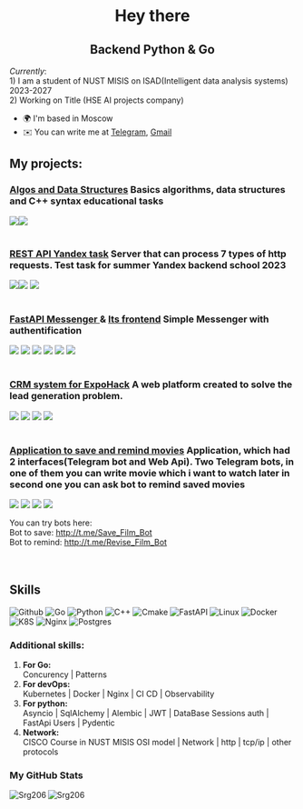 <div id="header" align="center">
  <h1>
    Hey there
  </h1>
  <h2>
    Backend Python & Go
  </h2>
</div>


<i>Currently</i>: <br>1) I am a student of NUST MISIS on ISAD(Intelligent data analysis systems) 2023-2027 <br>
2) Working on Title (HSE AI projects company)

*   🌍  I'm based in Moscow
*   ✉️  You can write me at [Telegram](https://t.me/@Srg206), [Gmail](srg206.32@gmail.com)

## My projects:
### [Algos and Data Structures](https://github.com/Srg206/misis2024s-23-18-tsukanov-s-u) Basics algorithms, data structures and C++ syntax educational tasks <br>
<img src="https://img.shields.io/badge/cmake-%230a0e12?style=for-the-badge&logo=cmake"><img src="https://img.shields.io/badge/c++%20-%2300599C.svg?&style=for-the-badge&logo=c%2B%2B&ogoColor=white">
<br><br>
### [REST API Yandex task](https://github.com/Srg206/RestApi.prj) Server that can process 7 types of http requests. Test task for summer Yandex backend school 2023 <br>
<img src="https://img.shields.io/badge/c++%20-%2300599C.svg?&style=for-the-badge&logo=c%2B%2B&ogoColor=white"><img src="https://img.shields.io/badge/python%20-%2314354C.svg?&style=for-the-badge&logo=python&logoColor=white"> <img src="https://img.shields.io/badge/cmake-%230a0e12?style=for-the-badge&logo=cmake"> 
<br><br>

### [FastAPI Messenger ](https://github.com/Srg206/Messenger-fastapi) &  [ Its frontend](https://github.com/Srg206/Messenger-fastapi) Simple Messenger with authentification<br>
<img src="https://img.shields.io/badge/python%20-%2314354C.svg?&style=for-the-badge&logo=python&logoColor=white"> <img src="https://img.shields.io/badge/fastapi-109989?style=for-the-badge&logo=FASTAPI&logoColor=white"> <img src="https://img.shields.io/badge/postgres-%23316192.svg?&style=for-the-badge&logo=postgresql&logoColor=white"> <img src="https://img.shields.io/badge/docker%20-%230db7ed.svg?&style=for-the-badge&logo=docker&logoColor=white">
<img src="https://img.shields.io/badge/nginx%20-%23009639.svg?&style=for-the-badge&logo=nginx&logoColor=white">
<img src="https://img.shields.io/badge/Flutter%20-%2302569B.svg?&style=for-the-badge&logo=Flutter&logoColor=white">
<br><br>
### [CRM system for ExpoHack](https://github.com/Srg206/Backend_for_Expohack) A web platform created to solve the lead generation problem. <br>
<img src="https://img.shields.io/badge/python%20-%2314354C.svg?&style=for-the-badge&logo=python&logoColor=white"> <img src="https://img.shields.io/badge/fastapi-109989?style=for-the-badge&logo=FASTAPI&logoColor=white"> <img src="https://img.shields.io/badge/postgres-%23316192.svg?&style=for-the-badge&logo=postgresql&logoColor=white"> <img src="https://img.shields.io/badge/docker%20-%230db7ed.svg?&style=for-the-badge&logo=docker&logoColor=white">
<br><br>
### [Application to save and remind movies](https://github.com/Srg206/film-adviser) Application, which had 2 interfaces(Telegram bot and Web Api). Two Telegram bots, in one of them you can write movie which i want to watch later in second one you can ask bot to remind saved movies <br>
<img src="https://img.shields.io/badge/Go-00ADD8?style=for-the-badge&logo=go&logoColor=white"> <img src="https://img.shields.io/badge/Telegram-2CA5E0?style=for-the-badge&logo=telegram&logoColor=white"> <img src="https://img.shields.io/badge/postgres-%23316192.svg?&style=for-the-badge&logo=postgresql&logoColor=white"> <img src="https://img.shields.io/badge/docker%20-%230db7ed.svg?&style=for-the-badge&logo=docker&logoColor=white">

You can try bots here:<br>
Bot to save: http://t.me/Save_Film_Bot <br>
Bot to remind: http://t.me/Revise_Film_Bot <br> 
<br><br>


## Skills 
![Github](https://img.shields.io/badge/github%20-%23121011.svg?&style=for-the-badge&logo=github&logoColor=white)
![Go](https://img.shields.io/badge/Go-00ADD8?style=for-the-badge&logo=go&logoColor=white)
![Python](https://img.shields.io/badge/python-%23000000?style=for-the-badge&logo=python) 
![C++](https://img.shields.io/badge/c++-%23000000?style=for-the-badge&logo=c%2B%2B&logoColor=blue) 
![Cmake](https://img.shields.io/badge/CMake-064F8C?style=for-the-badge&logo=cmake&logoColor=white)
![FastAPI](https://img.shields.io/badge/fastapi-109989?style=for-the-badge&logo=FASTAPI&logoColor=white) 
![Linux](https://img.shields.io/badge/Linux-FCC624?style=for-the-badge&logo=linux&logoColor=black)
![Docker](https://img.shields.io/badge/docker%20-%230db7ed.svg?&style=for-the-badge&logo=docker&logoColor=white)
![K8S](https://img.shields.io/badge/kubernetes%20-%23326ce5.svg?&style=for-the-badge&logo=kubernetes&logoColor=white)
![Nginx](https://img.shields.io/badge/nginx%20-%23009639.svg?&style=for-the-badge&logo=nginx&logoColor=white)
![Postgres](https://img.shields.io/badge/postgres-%23316192.svg?&style=for-the-badge&logo=postgresql&logoColor=white)
<br>
### Additional skills: <br>

1) **For Go:** <br>
   Concurency | Patterns  <br>
2) **For devOps:** <br>
   Kubernetes | Docker | Nginx | CI CD | Observability <br>
3) **For python:** <br>
  Asyncio | SqlAlchemy | Alembic | JWT | DataBase Sessions auth | FastApi Users | Pydentic  <br>
4) **Network:** <br>
  CISCO Course in NUST MISIS
  OSI model | Network | http | tcp/ip | other protocols <br>




### My GitHub Stats

<p><img align="left" src="https://github-readme-stats.vercel.app/api/top-langs?username=Srg206&show_icons=true&locale=en&layout=compact" alt="Srg206" /></p>
<p><img align="center" src="https://github-readme-streak-stats.herokuapp.com/?user=Srg206&" alt="Srg206" /></p>
